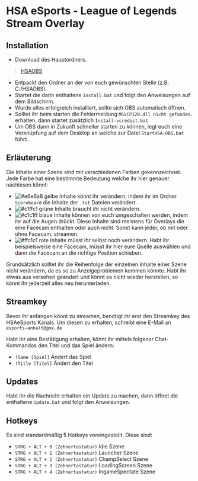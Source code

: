# HSA eSports - League of Legends Stream Overlay
## Installation
* Download des Hauptordners.
>[HSAOBS](Install/HSAOBS.zip)
* Entpackt den Ordner an der von euch gewünschten Stelle (z.B. C:/HSAOBS).
* Startet die darin enthaltene `Install.bat` und folgt den Anweisungen auf dem Bildschirm.
* Wurde alles erfolgreich installiert, sollte sich OBS automatisch öffnen.
* Solltet ihr beim starten die Fehlermeldung `MSVCP120.dll nicht gefunden.` erhalten, dann startet zusätzlich `Install-vcredist.bat`
* Um OBS dann in Zukunft schneller starten zu können, legt euch eine Verknüpfung auf dem Desktop an welche zur Datei `StartHSA-OBS.bat` führt.

## Erläuterung
Die Inhalte einer Szene sind mit verschiedenen Farben gekennzeichnet. Jede Farbe hat eine bestimmte Bedeutung welche ihr hier genauer nachlesen könnt:

* ![#e6e6a8](https://placehold.it/60x15/e6e6a8/000000?text=+) gelbe Inhalte könnt ihr verändern, indem ihr im Ordner `Scoreboard` die Inhalte der `.txt` Dateien verändert.
* ![#c1ffc1](https://placehold.it/60x15/c1ffc1/000000?text=+) grüne Inhalte braucht ihr nicht verändern.
* ![#c1c1ff](https://placehold.it/60x15/c1c1ff/000000?text=+) blaue Inhalte können von euch umgeschalten werden, indem ihr auf die Augen drückt. Diese Inhalte sind meistens für Overlays die eine Facecam enthalten oder auch nicht. Somit kann jeder, ob mit oder ohne Facecam, streamen.
* ![#ffc1c1](https://placehold.it/60x15/ffc1c1/000000?text=+) rote Inhalte müsst ihr selbst noch verändern. Habt ihr beispielsweise eine Facecam, müsst ihr hier eure Quelle auswählen und dann die Facecam an die richtige Position schieben.

Grundsätzlich solltet ihr die Reihenfolge der einzelnen Inhalte einer Szene nicht verändern, da es so zu Anzeigeproblemen kommen könnte. Habt ihr etwas aus versehen geändert und könnt es nicht wieder herstellen, so könnt ihr jederzeit alles neu herunterladen.

## Streamkey
Bevor ihr anfangen könnt zu streamen, benötigt ihr erst den Streamkey des HSAeSports Kanals. Um diesen zu erhalten, schreibt eine E-Mail an `esports-anhalt@gmx.de`

Habt ihr eine Bestätigung erhalten, könnt ihr mittels folgener Chat-Kommandos den Titel und das Spiel ändern:
* `!Game [Spiel]` Ändert das Spiel
* `!Title [Titel]` Ändert den Titel

## Updates
Habt ihr die Nachricht erhalten ein Update zu machen, dann öffnet die enthaltene `Update.bat` und folgt den Anweisungen.

## Hotkeys
Es sind standardmäßig 5 Hotkeys voreingestellt. Diese sind:
* `STRG + ALT + 0 (Zehnertastatur)` Idle Szene
* `STRG + ALT + 1 (Zehnertastatur)` Launcher Szene
* `STRG + ALT + 2 (Zehnertastatur)` ChampSelect Szene
* `STRG + ALT + 3 (Zehnertastatur)` LoadingScreen Szene
* `STRG + ALT + 4 (Zehnertastatur)` IngameSpectate Szene
